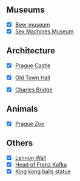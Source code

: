 ## Museums
- [x] [Beer museum](http://www.praguebeermuseum.cz/en/)
- [x] [Sex Machines Museum](https://en.wikipedia.org/wiki/Sex_Machines_Museum)

## Architecture
- [x] [Prague Castle](https://en.wikipedia.org/wiki/Prague_Castle)
- [x] [Old Town Hall](https://en.wikipedia.org/wiki/Old_Town_Hall_(Prague))
- [x] [Charles Bridge](https://en.wikipedia.org/wiki/Charles_Bridge)


## Animals
- [x] [Prague Zoo](https://en.wikipedia.org/wiki/Prague_Zoo)

## Others
- [x] [Lennon Wall](https://en.wikipedia.org/wiki/Lennon_Wall)
- [x] [Head of Franz Kafka](https://en.wikipedia.org/wiki/Head_of_Franz_Kafka)
- [x] [King kong balls statue](https://kingkongballs.art/)
